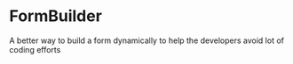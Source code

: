 # FormBuilder
A better way to build a form dynamically to help the developers avoid lot of coding efforts
